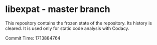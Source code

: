 # libexpat - master branch

This repository contains the frozen state of the repository.
Its history is cleared. It is used only for static code
analysis with Codacy.

Commit Time: 1713884764